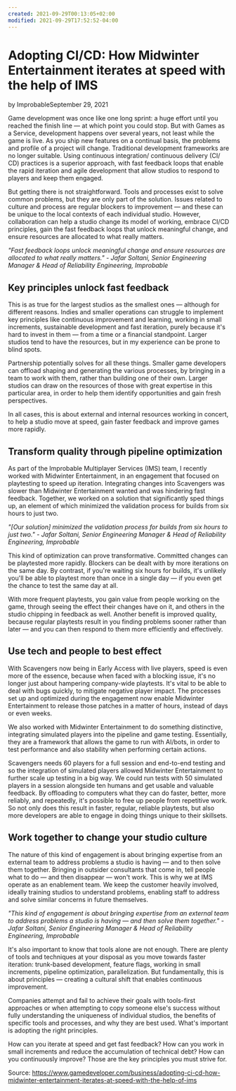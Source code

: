 ```yaml
---
created: 2021-09-29T00:13:05+02:00
modified: 2021-09-29T17:52:52-04:00
---
```


# Adopting CI/CD: How Midwinter Entertainment iterates at speed with the help of IMS

by ImprobableSeptember 29, 2021

Game development was once like one long sprint: a huge effort until you reached the finish line — at which point you could stop. But with Games as a Service, development happens over several years, not least while the game is live. As you ship new features on a continual basis, the problems and profile of a project will change. Traditional development frameworks are no longer suitable. Using continuous integration/ continuous delivery (CI/ CD) practices is a superior approach, with fast feedback loops that enable the rapid iteration and agile development that allow studios to respond to players and keep them engaged.

But getting there is not straightforward. Tools and processes exist to solve common problems, but they are only part of the solution. Issues related to culture and process are regular blockers to improvement — and these can be unique to the local contexts of each individual studio. However, collaboration can help a studio change its model of working, embrace CI/CD principles, gain the fast feedback loops that unlock meaningful change, and ensure resources are allocated to what really matters.

*"Fast feedback loops unlock meaningful change and ensure resources are allocated to what really matters." - Jafar Soltani, Senior Engineering Manager & Head of Reliability Engineering, Improbable*

## Key principles unlock fast feedback

This is as true for the largest studios as the smallest ones — although for different reasons. Indies and smaller operations can struggle to implement key principles like continuous improvement and learning, working in small increments, sustainable development and fast iteration, purely because it's hard to invest in them — from a time or a financial standpoint. Larger studios tend to have the resources, but in my experience can be prone to blind spots.

Partnership potentially solves for all these things. Smaller game developers can offload shaping and generating the various processes, by bringing in a team to work with them, rather than building one of their own. Larger studios can draw on the resources of those with great expertise in this particular area, in order to help them identify opportunities and gain fresh perspectives.

In all cases, this is about external and internal resources working in concert, to help a studio move at speed, gain faster feedback and improve games more rapidly.

## Transform quality through pipeline optimization

As part of the Improbable Multiplayer Services (IMS) team, I recently worked with Midwinter Entertainment, in an engagement that focused on playtesting to speed up iteration. Integrating changes into Scavengers was slower than Midwinter Entertainment wanted and was hindering fast feedback. Together, we worked on a solution that significantly sped things up, an element of which minimized the validation process for builds from six hours to just two.

*"[Our solution] minimized the validation process for builds from six hours to just two." - Jafar Soltani, Senior Engineering Manager & Head of Reliability Engineering, Improbable*

This kind of optimization can prove transformative. Committed changes can be playtested more rapidly. Blockers can be dealt with by more iterations on the same day. By contrast, if you're waiting six hours for builds, it's unlikely you'll be able to playtest more than once in a single day — if you even get the chance to test the same day at all.

With more frequent playtests, you gain value from people working on the game, through seeing the effect their changes have on it, and others in the studio chipping in feedback as well. Another benefit is improved quality, because regular playtests result in you finding problems sooner rather than later — and you can then respond to them more efficiently and effectively.

## Use tech and people to best effect

With Scavengers now being in Early Access with live players, speed is even more of the essence, because when faced with a blocking issue, it's no longer just about hampering company-wide playtests. It's vital to be able to deal with bugs quickly, to mitigate negative player impact. The processes set up and optimized during the engagement now enable Midwinter Entertainment to release those patches in a matter of hours, instead of days or even weeks.

We also worked with Midwinter Entertainment to do something distinctive, integrating simulated players into the pipeline and game testing. Essentially, they are a framework that allows the game to run with AI/bots, in order to test performance and also stability when performing certain actions.

Scavengers needs 60 players for a full session and end-to-end testing and so the integration of simulated players allowed Midwinter Entertainment to further scale up testing in a big way. We could run tests with 50 simulated players in a session alongside ten humans and get usable and valuable feedback. By offloading to computers what they can do faster, better, more reliably, and repeatedly, it's possible to free up people from repetitive work. So not only does this result in faster, regular, reliable playtests, but also more developers are able to engage in doing things unique to their skillsets.

## Work together to change your studio culture

The nature of this kind of engagement is about bringing expertise from an external team to address problems a studio is having — and to then solve them together. Bringing in outsider consultants that come in, tell people what to do — and then disappear — won't work. This is why we at IMS operate as an enablement team. We keep the customer heavily involved, ideally training studios to understand problems, enabling staff to address and solve similar concerns in future themselves.

*"This kind of engagement is about bringing expertise from an external team to address problems a studio is having — and then solve them together." - Jafar Soltani, Senior Engineering Manager & Head of Reliability Engineering, Improbable*

It's also important to know that tools alone are not enough. There are plenty of tools and techniques at your disposal as you move towards faster iteration: trunk-based development, feature flags, working in small increments, pipeline optimization, parallelization. But fundamentally, this is about principles — creating a cultural shift that enables continuous improvement.

Companies attempt and fail to achieve their goals with tools-first approaches or when attempting to copy someone else's success without fully understanding the uniqueness of individual studios, the benefits of specific tools and processes, and why they are best used. What's important is adopting the right principles.

How can you iterate at speed and get fast feedback? How can you work in small increments and reduce the accumulation of technical debt? How can you continuously improve? Those are the key principles you must strive for.

Source: https://www.gamedeveloper.com/business/adopting-ci-cd-how-midwinter-entertainment-iterates-at-speed-with-the-help-of-ims